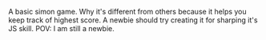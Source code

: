 A basic simon game.
Why it's different from others because it helps you keep track of highest score.
A newbie should try creating it for sharping it's JS skill.
POV: I am still a newbie.
